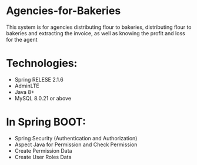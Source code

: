 # Agencies-for-Bakeries
This system is for agencies distributing flour to bakeries, distributing flour to bakeries and extracting the invoice, as well as knowing the profit and loss for the agent


# Technologies:

- Spring RELESE 2.1.6
- AdminLTE
- Java 8+
- MySQL 8.0.21 or above

# In Spring BOOT:

- Spring Security (Authentication and Authorization)
- Aspect Java for Permission and Check Permission
- Create Permission Data 
- Create User Roles Data




